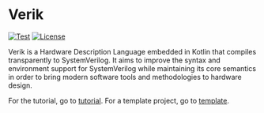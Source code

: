 # Verik
[![Test](https://github.com/frwang96/verik/actions/workflows/Test.yml/badge.svg)](https://github.com/frwang96/verik)
[![License](https://img.shields.io/badge/License-Apache%202.0-blue.svg)](https://opensource.org/licenses/Apache-2.0)

Verik is a Hardware Description Language embedded in Kotlin that compiles transparently to SystemVerilog. It aims to
improve the syntax and environment support for SystemVerilog while maintaining its core semantics in order to bring
modern software tools and methodologies to hardware design.

For the tutorial, go to [tutorial](https://verik.io/tutorial/index.html). For a template project, go to
[template](https://github.com/frwang96/verik-template).
